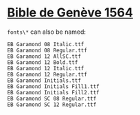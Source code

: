 # [Bible de Genève 1564](https://github.com/raphink/geneve_1564)

`fonts\*` can also be named:

```
EB Garamond 08 Italic.ttf
EB Garamond 08 Regular.ttf
EB Garamond 12 AllSC.ttf
EB Garamond 12 Bold.ttf
EB Garamond 12 Italic.ttf
EB Garamond 12 Regular.ttf
EB Garamond Initials.ttf
EB Garamond Initials Fill1.ttf
EB Garamond Initials Fill2.ttf
EB Garamond SC 08 Regular.ttf
EB Garamond SC 12 Regular.ttf
```